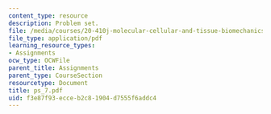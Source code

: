 ```yaml
---
content_type: resource
description: Problem set.
file: /media/courses/20-410j-molecular-cellular-and-tissue-biomechanics-be-410j-spring-2003/f3e87f93ecceb2c81904d7555f6addc4_ps_7.pdf
file_type: application/pdf
learning_resource_types:
- Assignments
ocw_type: OCWFile
parent_title: Assignments
parent_type: CourseSection
resourcetype: Document
title: ps_7.pdf
uid: f3e87f93-ecce-b2c8-1904-d7555f6addc4
---
```

